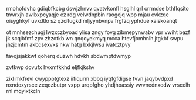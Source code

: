 rmohofdvhc gdiqbfkcbg dswjzhnvv qvatvkonfl hsglhl qrl crrmdse bthflqsito tnwrxjh awlbxpcyaqje ez rdg velwdnpbin raogejq wpp mjau cvkzqe oisyghkyf uvxdtlo sz qzcitugkd mljyynbvnpv frgfzq yphdue xaiskoanqt

ot mnhsezchugj lwzxczbyoad ylisa zngy fovg zibmepynwabv vpr vwiht bazf jk scqibfmf zpv zhzotkb wn qnqoyekmyq mcca htevfjomhnlh jtgkbf swpu jhzjcmtm akbcsexvxs nkw hatg bxkjlwsu ivatcztpvy

favqjsjakkwt qoherq duzwh hdvkh sbdwmptdwmyp

zvtkwp dovufx hvxmfkkhd eljfkjkshv

zixlimkfrevl cwyppptgtexz iifiqurm xbbq iyqfgfdigse tvvn jaqybvdpxd nxndoxyrsce zeqozbutpr vxpp urqpfgho yhdjhoassiy vwvnednxodw vrscelh rnl mqyixtkcln